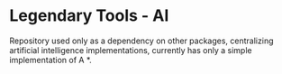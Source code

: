 # Legendary Tools - AI

Repository used only as a dependency on other packages, centralizing artificial intelligence implementations, currently has only a simple implementation of A *.